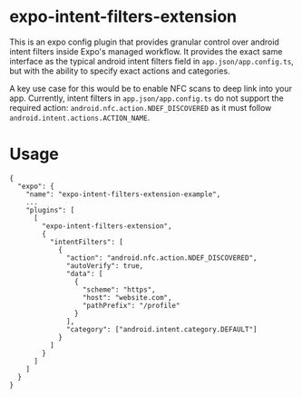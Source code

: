 # expo-intent-filters-extension

This is an expo config plugin that provides granular control over android intent filters inside Expo's managed workflow.
It provides the exact same interface as the typical android intent filters field in `app.json/app.config.ts`, but with the ability
to specify exact actions and categories.

A key use case for this would be to enable NFC scans to deep link into your app.
Currently, intent filters in `app.json/app.config.ts` do not support the required action: `android.nfc.action.NDEF_DISCOVERED`
as it must follow `android.intent.actions.ACTION_NAME`. 

# Usage
```
{
  "expo": {
    "name": "expo-intent-filters-extension-example",
    ...
    "plugins": [
      [
        "expo-intent-filters-extension",
        {
          "intentFilters": [
            {
              "action": "android.nfc.action.NDEF_DISCOVERED",
              "autoVerify": true,
              "data": [
                {
                  "scheme": "https",
                  "host": "website.com",
                  "pathPrefix": "/profile"
                }
              ],
              "category": ["android.intent.category.DEFAULT"]
            }
          ]
        }
      ]
    ]
  }
}
```

